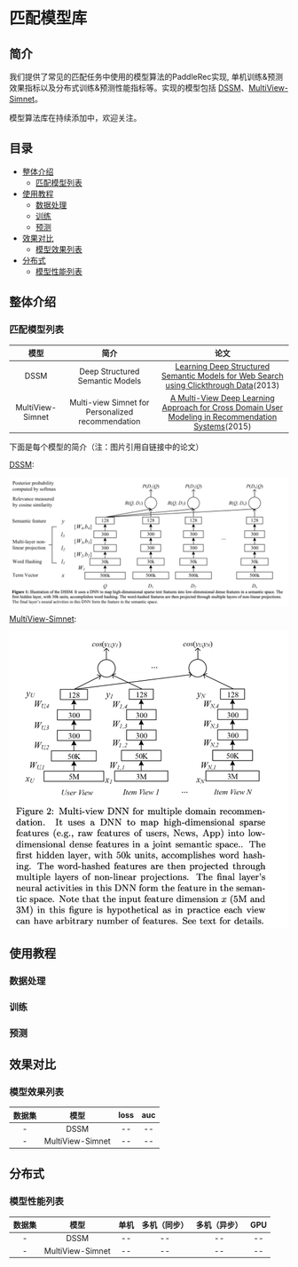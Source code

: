 # 匹配模型库

## 简介
我们提供了常见的匹配任务中使用的模型算法的PaddleRec实现, 单机训练&预测效果指标以及分布式训练&预测性能指标等。实现的模型包括 [DSSM](http://gitlab.baidu.com/tangwei12/paddlerec/tree/develop/models/match/dssm)、[MultiView-Simnet](http://gitlab.baidu.com/tangwei12/paddlerec/tree/develop/models/match/multiview-simnet)。

模型算法库在持续添加中，欢迎关注。

## 目录
* [整体介绍](#整体介绍)
    * [匹配模型列表](#匹配模型列表)
* [使用教程](#使用教程)
    * [数据处理](#数据处理)
    * [训练](#训练)
    * [预测](#预测)
* [效果对比](#效果对比)
    * [模型效果列表](#模型效果列表)
* [分布式](#分布式)
    * [模型性能列表](#模型性能列表)

## 整体介绍
### 匹配模型列表

|       模型        |       简介        |       论文        |
| :------------------: | :--------------------: | :---------: |
| DSSM | Deep Structured Semantic Models | [Learning Deep Structured Semantic Models for Web Search using Clickthrough Data](https://www.microsoft.com/en-us/research/wp-content/uploads/2016/02/cikm2013_DSSM_fullversion.pdf)(2013) |
| MultiView-Simnet | Multi-view Simnet for Personalized recommendation | [A Multi-View Deep Learning Approach for Cross Domain User Modeling in Recommendation Systems](https://www.microsoft.com/en-us/research/wp-content/uploads/2016/02/frp1159-songA.pdf)(2015) |

下面是每个模型的简介（注：图片引用自链接中的论文）

[DSSM](https://www.microsoft.com/en-us/research/wp-content/uploads/2016/02/cikm2013_DSSM_fullversion.pdf):
<p align="center">
<img align="center" src="../../doc/imgs/dssm.png">
<p>

[MultiView-Simnet](https://www.microsoft.com/en-us/research/wp-content/uploads/2016/02/frp1159-songA.pdf):
<p align="center">
<img align="center" src="../../doc/imgs/multiview-simnet.png">
<p>

## 使用教程
### 数据处理
### 训练
### 预测

## 效果对比
### 模型效果列表

|       数据集        |       模型       |       loss        |       auc       | 
| :------------------: | :--------------------: | :---------: |:---------: |
|       -        |       DSSM       |       --        |       --          |
|       -        |       MultiView-Simnet       |       --        |       --          |

## 分布式
### 模型性能列表
|       数据集        |       模型       |       单机        |       多机（同步）          |       多机（异步）          |       GPU          |
| :------------------: | :--------------------: | :---------: |:---------: |:---------: |:---------: |
|       -        |       DSSM       |       --        |       --          |       --          |       --          |
|       -        |       MultiView-Simnet       |       --        |       --          |       --          |       --          |
